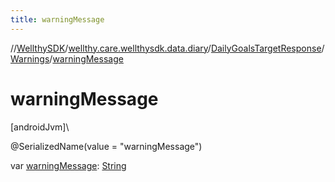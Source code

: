 ```yaml
---
title: warningMessage
---
```

//[WellthySDK](../../../../index.html)/[wellthy.care.wellthysdk.data.diary](../../index.html)/[DailyGoalsTargetResponse](../index.html)/[Warnings](index.html)/[warningMessage](warning-message.html)



# warningMessage



[androidJvm]\




@SerializedName(value = "warningMessage")



var [warningMessage](warning-message.html): [String](https://kotlinlang.org/api/latest/jvm/stdlib/kotlin/-string/index.html)




